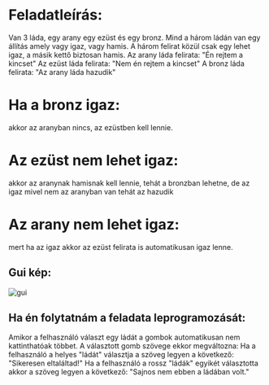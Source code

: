 # Feladatleírás:
Van 3 láda, egy arany egy ezüst és egy bronz. Mind a három ládán van egy állítás amely vagy igaz, vagy hamis. A három felirat közül csak egy lehet igaz, a másik kettő biztosan hamis. 
Az arany láda felirata: "Én rejtem a kincset"
Az ezüst láda felirata: "Nem én rejtem a kincset"
A bronz láda felirata: "Az arany láda hazudik"

# Ha a bronz igaz: 
akkor az aranyban nincs, az ezüstben kell lennie.
# Az ezüst nem lehet igaz:
akkor az aranynak hamisnak kell lennie, tehát a bronzban lehetne, de az igaz mivel nem az aranyban van tehát az hazudik
# Az arany nem lehet igaz:
mert ha az igaz akkor az ezüst felirata is automatikusan igaz lenne. 
## Gui kép:
![gui](https://github.com/user-attachments/assets/758b34db-eb17-4e6d-9277-b808ac03fedd)

## Ha én folytatnám a feladata leprogramozását: 
Amikor a felhasználó választ egy ládát a gombok automatikusan nem kattinthatóak többet.
A választott gomb szövege ekkor megváltozna: 
Ha a felhasználó a helyes "ládát" választja a szöveg legyen a következő: "Sikeresen eltaláltad!"
Ha a felhasználó a rossz "ládák" egyikét választotta akkor a szöveg legyen a következő: "Sajnos nem ebben a ládában volt."
